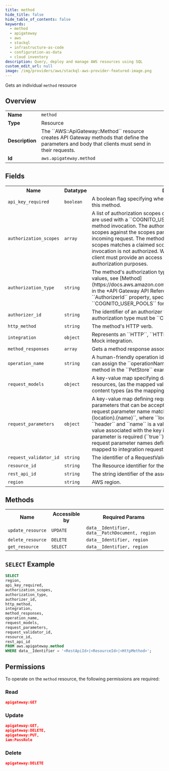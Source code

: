 ```yaml
---
title: method
hide_title: false
hide_table_of_contents: false
keywords:
  - method
  - apigateway
  - aws
  - stackql
  - infrastructure-as-code
  - configuration-as-data
  - cloud inventory
description: Query, deploy and manage AWS resources using SQL
custom_edit_url: null
image: /img/providers/aws/stackql-aws-provider-featured-image.png
---
```

Gets an individual <code>method</code> resource

## Overview
<table><tbody>
<tr><td><b>Name</b></td><td><code>method</code></td></tr>
<tr><td><b>Type</b></td><td>Resource</td></tr>
<tr><td><b>Description</b></td><td>The ``AWS::ApiGateway::Method`` resource creates API Gateway methods that define the parameters and body that clients must send in their requests.</td></tr>
<tr><td><b>Id</b></td><td><code>aws.apigateway.method</code></td></tr>
</tbody></table>

## Fields
<table><tbody>
<tr><th>Name</th><th>Datatype</th><th>Description</th></tr>
<tr><td><code>api_key_required</code></td><td><code>boolean</code></td><td>A boolean flag specifying whether a valid ApiKey is required to invoke this method.</td></tr>
<tr><td><code>authorization_scopes</code></td><td><code>array</code></td><td>A list of authorization scopes configured on the method. The scopes are used with a ``COGNITO_USER_POOLS`` authorizer to authorize the method invocation. The authorization works by matching the method scopes against the scopes parsed from the access token in the incoming request. The method invocation is authorized if any method scopes matches a claimed scope in the access token. Otherwise, the invocation is not authorized. When the method scope is configured, the client must provide an access token instead of an identity token for authorization purposes.</td></tr>
<tr><td><code>authorization_type</code></td><td><code>string</code></td><td>The method's authorization type. This parameter is required. For valid values, see &#91;Method&#93;(https:&#x2F;&#x2F;docs.aws.amazon.com&#x2F;apigateway&#x2F;latest&#x2F;api&#x2F;API_Method.html) in the *API Gateway API Reference*.&lt;br&#x2F;&gt;  If you specify the ``AuthorizerId`` property, specify ``CUSTOM`` or ``COGNITO_USER_POOLS`` for this property.</td></tr>
<tr><td><code>authorizer_id</code></td><td><code>string</code></td><td>The identifier of an authorizer to use on this method. The method's authorization type must be ``CUSTOM`` or ``COGNITO_USER_POOLS``.</td></tr>
<tr><td><code>http_method</code></td><td><code>string</code></td><td>The method's HTTP verb.</td></tr>
<tr><td><code>integration</code></td><td><code>object</code></td><td>Represents an ``HTTP``, ``HTTP_PROXY``, ``AWS``, ``AWS_PROXY``, or Mock integration.</td></tr>
<tr><td><code>method_responses</code></td><td><code>array</code></td><td>Gets a method response associated with a given HTTP status code.</td></tr>
<tr><td><code>operation_name</code></td><td><code>string</code></td><td>A human-friendly operation identifier for the method. For example, you can assign the ``operationName`` of ``ListPets`` for the ``GET &#x2F;pets`` method in the ``PetStore`` example.</td></tr>
<tr><td><code>request_models</code></td><td><code>object</code></td><td>A key-value map specifying data schemas, represented by Model resources, (as the mapped value) of the request payloads of given content types (as the mapping key).</td></tr>
<tr><td><code>request_parameters</code></td><td><code>object</code></td><td>A key-value map defining required or optional method request parameters that can be accepted by API Gateway. A key is a method request parameter name matching the pattern of ``method.request.&#123;location&#125;.&#123;name&#125;``, where ``location`` is ``querystring``, ``path``, or ``header`` and ``name`` is a valid and unique parameter name. The value associated with the key is a Boolean flag indicating whether the parameter is required (``true``) or optional (``false``). The method request parameter names defined here are available in Integration to be mapped to integration request parameters or templates.</td></tr>
<tr><td><code>request_validator_id</code></td><td><code>string</code></td><td>The identifier of a RequestValidator for request validation.</td></tr>
<tr><td><code>resource_id</code></td><td><code>string</code></td><td>The Resource identifier for the MethodResponse resource.</td></tr>
<tr><td><code>rest_api_id</code></td><td><code>string</code></td><td>The string identifier of the associated RestApi.</td></tr>
<tr><td><code>region</code></td><td><code>string</code></td><td>AWS region.</td></tr>

</tbody></table>

## Methods

<table><tbody>
  <tr>
    <th>Name</th>
    <th>Accessible by</th>
    <th>Required Params</th>
  </tr>
  <tr>
    <td><code>update_resource</code></td>
    <td><code>UPDATE</code></td>
    <td><code>data__Identifier, data__PatchDocument, region</code></td>
  </tr>
  <tr>
    <td><code>delete_resource</code></td>
    <td><code>DELETE</code></td>
    <td><code>data__Identifier, region</code></td>
  </tr>
  <tr>
    <td><code>get_resource</code></td>
    <td><code>SELECT</code></td>
    <td><code>data__Identifier, region</code></td>
  </tr>
</tbody></table>

## `SELECT` Example
```sql
SELECT
region,
api_key_required,
authorization_scopes,
authorization_type,
authorizer_id,
http_method,
integration,
method_responses,
operation_name,
request_models,
request_parameters,
request_validator_id,
resource_id,
rest_api_id
FROM aws.apigateway.method
WHERE data__Identifier = '<RestApiId>|<ResourceId>|<HttpMethod>';
```

## Permissions

To operate on the <code>method</code> resource, the following permissions are required:

### Read
```json
apigateway:GET
```

### Update
```json
apigateway:GET,
apigateway:DELETE,
apigateway:PUT,
iam:PassRole
```

### Delete
```json
apigateway:DELETE
```

